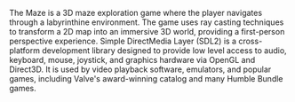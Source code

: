 The Maze is a 3D maze exploration game where the player navigates through a labyrinthine environment. The game uses ray casting techniques to transform a 2D map into an immersive 3D world, providing a first-person perspective experience.
Simple DirectMedia Layer (SDL2) is a cross-platform development library designed to provide low level access to audio, keyboard, mouse, joystick, and graphics hardware via OpenGL and Direct3D. It is used by video playback software, emulators, and popular games, including Valve's award-winning catalog and many Humble Bundle games.
